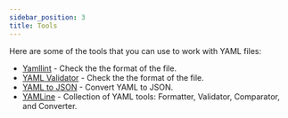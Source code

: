 ```yaml
---
sidebar_position: 3
title: Tools
---
```


Here are some of the tools that you can use to work with YAML files:

- [Yamllint](http://www.yamllint.com/) - Check the the format of the file.
- [YAML Validator](https://codebeautify.org/yaml-validator) - Check the the format of the file.
- [YAML to JSON](https://codebeautify.org/yaml-to-json-xml-csv) - Convert YAML to JSON.
- [YAMLine](https://yamline.com/) - Collection of YAML tools: Formatter, Validator, Comparator, and Converter.
